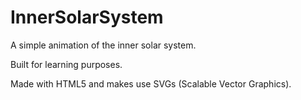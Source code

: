 InnerSolarSystem
================
A simple animation of the inner solar system. 

Built for learning purposes.

Made with HTML5 and makes use SVGs (Scalable Vector Graphics).
